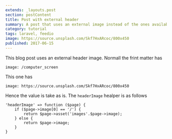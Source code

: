 ```yaml
---
extends: _layouts.post
section: postContent
title: Post with external header
summary: A post that uses an external image instead of the ones available in /assets/img
category: tutorial
tags: laravel, feedio
image: https://source.unsplash.com/Skf7HxARcoc/800x450
published: 2017-06-15
---
```


This blog post uses an external header image. Normall the frint matter has

`image: /computer_screen`

This one has

`image: https://source.unsplash.com/Skf7HxARcoc/800x450`

Hence the value is take as is. The `headerImage` healper is as follows

```
'headerImage' => function ($page) {
    if ($page->image[0] == '/') {
        return $page->asset('images'.$page->image);
    } else {
        return $page->image;
    }
}
```

